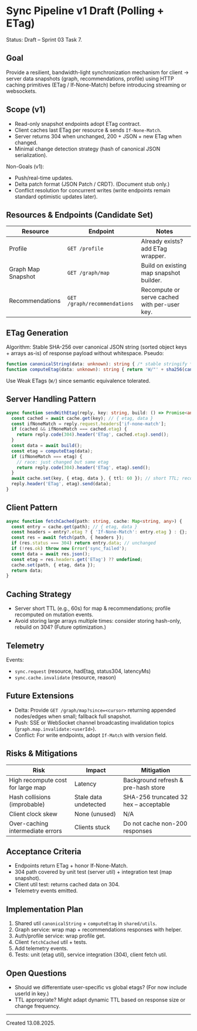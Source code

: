 # Sync Pipeline v1 Draft (Polling + ETag)

Status: Draft – Sprint 03 Task 7.

## Goal
Provide a resilient, bandwidth-light synchronization mechanism for client -> server data snapshots (graph, recommendations, profile) using HTTP caching primitives (ETag / If-None-Match) before introducing streaming or websockets.

## Scope (v1)
- Read-only snapshot endpoints adopt ETag contract.
- Client caches last ETag per resource & sends `If-None-Match`.
- Server returns 304 when unchanged, 200 + JSON + new ETag when changed.
- Minimal change detection strategy (hash of canonical JSON serialization).

Non-Goals (v1):
- Push/real-time updates.
- Delta patch format (JSON Patch / CRDT). (Document stub only.)
- Conflict resolution for concurrent writes (write endpoints remain standard optimistic updates later).

## Resources & Endpoints (Candidate Set)
| Resource | Endpoint | Notes |
|----------|----------|-------|
| Profile  | `GET /profile` | Already exists? add ETag wrapper. |
| Graph Map Snapshot | `GET /graph/map` | Build on existing map snapshot builder. |
| Recommendations | `GET /graph/recommendations` | Recompute or serve cached with per-user key. |

## ETag Generation
Algorithm: Stable SHA-256 over canonical JSON string (sorted object keys + arrays as-is) of response payload without whitespace.
Pseudo:
```ts
function canonicalString(data: unknown): string { /* stable stringify */ }
function computeEtag(data: unknown): string { return 'W/"' + sha256(canonicalString(data)).slice(0, 32) + '"'; }
```
Use Weak ETags (`W/`) since semantic equivalence tolerated.

## Server Handling Pattern
```ts
async function sendWithEtag(reply, key: string, build: () => Promise<any>) {
  const cached = await cache.get(key); // { etag, data }
  const ifNoneMatch = reply.request.headers['if-none-match'];
  if (cached && ifNoneMatch === cached.etag) {
    return reply.code(304).header('ETag', cached.etag).send();
  }
  const data = await build();
  const etag = computeEtag(data);
  if (ifNoneMatch === etag) {
    // race: just changed but same etag
    return reply.code(304).header('ETag', etag).send();
  }
  await cache.set(key, { etag, data }, { ttl: 60 }); // short TTL; recompute opportunistically
  reply.header('ETag', etag).send(data);
}
```

## Client Pattern
```ts
async function fetchCached(path: string, cache: Map<string, any>) {
  const entry = cache.get(path); // { etag, data }
  const headers = entry?.etag ? { 'If-None-Match': entry.etag } : {};
  const res = await fetch(path, { headers });
  if (res.status === 304) return entry.data; // unchanged
  if (!res.ok) throw new Error('sync_failed');
  const data = await res.json();
  const etag = res.headers.get('ETag') ?? undefined;
  cache.set(path, { etag, data });
  return data;
}
```

## Caching Strategy
- Server short TTL (e.g., 60s) for map & recommendations; profile recomputed on mutation events.
- Avoid storing large arrays multiple times: consider storing hash-only, rebuild on 304? (Future optimization.)

## Telemetry
Events:
- `sync.request` (resource, hadEtag, status304, latencyMs)
- `sync.cache.invalidate` (resource, reason)

## Future Extensions
- Delta: Provide `GET /graph/map?since=<cursor>` returning appended nodes/edges when small; fallback full snapshot.
- Push: SSE or WebSocket channel broadcasting invalidation topics (`graph.map.invalidate:<userId>`).
- Conflict: For write endpoints, adopt `If-Match` with version field.

## Risks & Mitigations
| Risk | Impact | Mitigation |
|------|--------|------------|
| High recompute cost for large map | Latency | Background refresh & pre-hash store |
| Hash collisions (improbable) | Stale data undetected | SHA-256 truncated 32 hex – acceptable | 
| Client clock skew | None (unused) | N/A |
| Over-caching intermediate errors | Clients stuck | Do not cache non-200 responses |

## Acceptance Criteria
- Endpoints return ETag + honor If-None-Match.
- 304 path covered by unit test (server util) + integration test (map snapshot).
- Client util test: returns cached data on 304.
- Telemetry events emitted.

## Implementation Plan
1. Shared util `canonicalString` + `computeEtag` in `shared/utils`.
2. Graph service: wrap map + recommendations responses with helper.
3. Auth/profile service: wrap profile get.
4. Client `fetchCached` util + tests.
5. Add telemetry events.
6. Tests: unit (etag util), service integration (304), client fetch util.

## Open Questions
- Should we differentiate user-specific vs global etags? (For now include userId in key.)
- TTL appropriate? Might adapt dynamic TTL based on response size or change frequency.

---
Created 13.08.2025.
